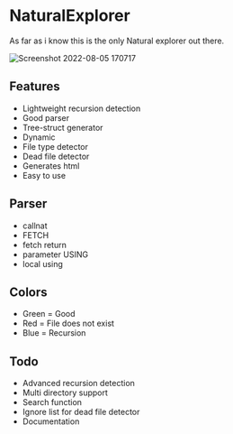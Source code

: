 # NaturalExplorer
As far as i know this is the only Natural explorer out there.

![Screenshot 2022-08-05 170717](https://user-images.githubusercontent.com/102999825/183106464-c7a462e9-d04c-4a6d-824e-ac5b42b47296.png)

## Features
- Lightweight recursion detection
- Good parser
- Tree-struct generator
- Dynamic
- File type detector
- Dead file detector
- Generates html
- Easy to use

## Parser
- callnat
- FETCH
- fetch return
- parameter USING
- local using

## Colors
- Green = Good
- Red = File does not exist
- Blue = Recursion

## Todo
- Advanced recursion detection
- Multi directory support
- Search function
- Ignore list for dead file detector
- Documentation
